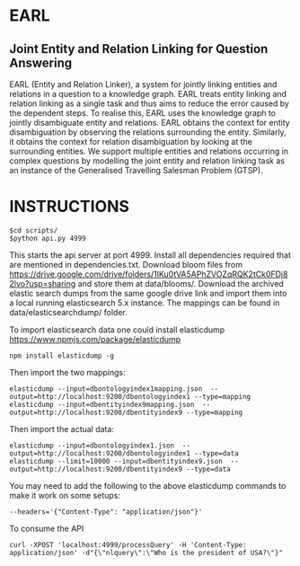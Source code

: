 # EARL 
## Joint Entity and Relation Linking for Question Answering

EARL (Entity and Relation Linker), a system for jointly linking entities and relations in a question to a knowledge graph. EARL treats entity linking and relation linking as a single task and thus aims to reduce the error caused by the dependent steps. To realise this, EARL uses the knowledge graph to jointly disambiguate entity and relations. EARL obtains the context for entity disambiguation by observing the relations surrounding the entity. Similarly, it obtains the context for relation disambiguation by looking at the surrounding entities. We support multiple entities and relations occurring in complex questions by modelling the joint entity and relation linking task as an instance of the Generalised Travelling Salesman Problem (GTSP).


# INSTRUCTIONS

    $cd scripts/
    $python api.py 4999

This starts the api server at port 4999. Install all dependencies required that are mentioned in dependencies.txt. Download bloom files from https://drive.google.com/drive/folders/1lKu0tVA5APhZVOZqRQK2tCk0FDj82lvo?usp=sharing and store them at data/blooms/. Download the archived elastic search dumps from the same google drive link and import them into a local running elasticsearch 5.x instance. The mappings can be found in data/elasticsearchdump/ folder.

To import elasticsearch data one could install elasticdump https://www.npmjs.com/package/elasticdump

    npm install elasticdump -g

Then import the two mappings:

    elasticdump --input=dbontologyindex1mapping.json  --output=http://localhost:9200/dbontologyindex1 --type=mapping
    elasticdump --input=dbentityindex9mapping.json  --output=http://localhost:9200/dbentityindex9 --type=mapping
    
Then import the actual data:

    elasticdump --input=dbontologyindex1.json  --output=http://localhost:9200/dbontologyindex1 --type=data
    elasticdump --limit=10000 --input=dbentityindex9.json  --output=http://localhost:9200/dbentityindex9 --type=data

You may need to add the following to the above elasticdump commands to make it work on some setups:

    --headers='{"Content-Type": "application/json"}'
    
    
To consume the API

    curl -XPOST 'localhost:4999/processQuery' -H 'Content-Type: application/json' -d"{\"nlquery\":\"Who is the president of USA?\"}"

